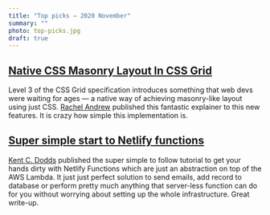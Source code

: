```yaml
---
title: "Top picks — 2020 November"
summary: ""
photo: top-picks.jpg
draft: true
---
```


## [Native CSS Masonry Layout In CSS Grid](https://www.smashingmagazine.com/native-css-masonry-layout-css-grid/)

Level 3 of the CSS Grid specification introduces something that web devs were waiting for ages — a native way of achieving masonry-like layout using just CSS. [Rachel Andrew](https://twitter.com/rachelandrew) published this fantastic explainer to this new features. It is crazy how simple this implementation is.

## [Super simple start to Netlify functions](https://kentcdodds.com/blog/super-simple-start-to-netlify-functions)

[Kent C. Dodds](https://twitter.com/kentcdodds/) published the super simple to follow tutorial to get your hands dirty with Netlify Functions which are just an abstraction on top of the AWS Lambda. It just just perfect solution to send emails, add record to database or perform pretty much anything that server-less function can do for you without worrying about setting up the whole infrastructure. Great write-up.
